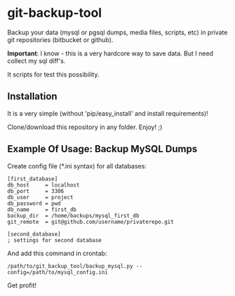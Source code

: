 git-backup-tool
===============

Backup your data (mysql or pgsql dumps, media files, scripts, etc) in private git repositories (bitbucket or github).

**Important**: I know - this is a very hardcore way to save data. But I need collect my sql diff's.

It scripts for test this possibility.


Installation
------------

It is a very simple (without 'pip/easy_install' and install requirements)!

Clone/download this repository in any folder. Enjoy! ;)


Example Of Usage: Backup MySQL Dumps
------------------------------------

Create config file (*.ini syntax) for all databases:

    [first_database]
    db_host     = localhost
    db_port     = 3306
    db_user     = project
    db_password = pwd
    db_name     = first_db
    backup_dir  = /home/backups/mysql_first_db
    git_remote  = git@github.com/username/privaterepo.git

    [second_database]
    ; settings for second database

And add this command in crontab:

    /path/to/git_backup_tool/backup_mysql.py --config=/path/to/mysql_config.ini

Get profit!
